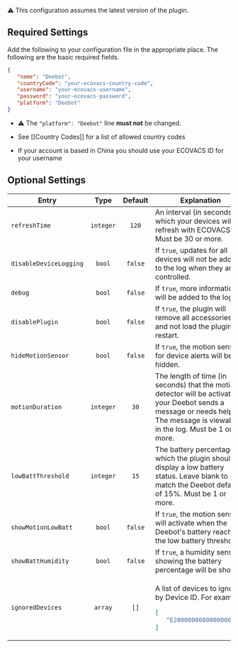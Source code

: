 ⚠️ This configuration assumes the latest version of the plugin.

## Required Settings
Add the following to your configuration file in the appropriate place. The following are the basic required fields.
```json
{
   "name": "Deebot",
   "countryCode": "your-ecovacs-country-code",
   "username": "your-ecovacs-username",
   "password": "your-ecovacs-password",
   "platform": "Deebot"
}
```
* ⚠️ The `"platform": "Deebot"` line **must not** be changed.

* See [[Country Codes]] for a list of allowed country codes
* If your account is based in China you should use your ECOVACS ID for your username

## Optional Settings

<table>
<thead>
<th>Entry</th>
<th>Type</th>
<th>Default</th>
<th>Explanation</th>
</thead>
<tr>
<td><code>refreshTime</code></td>
<td align="center"><code>integer</code></td>
<td align="center"><code>120</code></td>
<td>An interval (in seconds) in which your devices will refresh with ECOVACS. Must be 30 or more.</td>
</tr>
<tr>
<td><code>disableDeviceLogging</code></td>
<td align="center"><code>bool</code></td>
<td align="center"><code>false</code></td>
<td>If <code>true</code>, updates for all devices will not be added to the log when they are controlled.</td>
</tr>
<tr>
<td><code>debug</code></td>
<td align="center"><code>bool</code></td>
<td align="center"><code>false</code></td>
<td>If <code>true</code>, more information will be added to the log.</td>
</tr>
<tr>
<td><code>disablePlugin</code></td>
<td align="center"><code>bool</code></td>
<td align="center"><code>false</code></td>
<td>If <code>true</code>, the plugin will remove all accessories and not load the plugin on restart.</td>
</tr>
<tr>
<td><code>hideMotionSensor</code></td>
<td align="center"><code>bool</code></td>
<td align="center"><code>false</code></td>
<td>If <code>true</code>, the motion sensor for device alerts will be hidden.</td>
</tr>
<tr>
<td><code>motionDuration</code></td>
<td align="center"><code>integer</code></td>
<td align="center"><code>30</code></td>
<td>The length of time (in seconds) that the motion detector will be activated if your Deebot sends a message or needs help. The message is viewable in the log. Must be 1 or more.</td>
</tr>
<tr>
<td><code>lowBattThreshold</code></td>
<td align="center"><code>integer</code></td>
<td align="center"><code>15</code></td>
<td>The battery percentage at which the plugin should display a low battery status. Leave blank to match the Deebot default of 15%. Must be 1 or more.</td>
</tr>
<tr>
<td><code>showMotionLowBatt</code></td>
<td align="center"><code>bool</code></td>
<td align="center"><code>false</code></td>
<td>If <code>true</code>, the motion sensor will activate when the Deebot's battery reaches the low battery threshold.</td>
</tr>
<tr>
<td><code>showBattHumidity</code></td>
<td align="center"><code>bool</code></td>
<td align="center"><code>false</code></td>
<td>If <code>true</code>, a humidity sensor showing the battery percentage will be shown.</td>
</tr>
<tr>
<td><code>ignoredDevices</code></td>
<td align="center"><code>array</code></td>
<td align="center"><code>[]</code></td>
<td>

A list of devices to ignore by Device ID. For example:

```json
[
   "E2000000000000000000"
]
```

</td>
</tr>
</table>